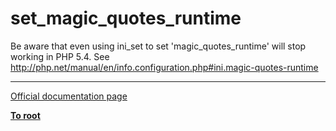 # set_magic_quotes_runtime



Be aware that even using ini_set to set &apos;magic_quotes_runtime&apos; will stop working in PHP 5.4.  See http://php.net/manual/en/info.configuration.php#ini.magic-quotes-runtime  

---

[Official documentation page](https://www.php.net/manual/en/function.set-magic-quotes-runtime.php)

**[To root](/README.md)**